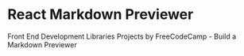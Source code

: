 # React Markdown Previewer
 Front End Development Libraries Projects by FreeCodeCamp - Build a Markdown Previewer
